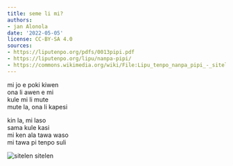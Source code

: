 ```yaml
---
title: seme li mi?
authors:
- jan Alonola
date: '2022-05-05'
license: CC-BY-SA 4.0
sources:
- https://liputenpo.org/pdfs/0013pipi.pdf
- https://liputenpo.org/lipu/nanpa-pipi/
- https://commons.wikimedia.org/wiki/File:Lipu_tenpo_nanpa_pipi_-_sitelen_sitelen.png
---
```


mi jo e poki kiwen  
ona li awen e mi  
kule mi li mute  
mute la, ona li kapesi

kin la, mi laso  
sama kule kasi  
mi ken ala tawa waso  
mi tawa pi tenpo suli

![sitelen sitelen](https://upload.wikimedia.org/wikipedia/commons/f/f6/Lipu_tenpo_nanpa_pipi_-_sitelen_sitelen.png)